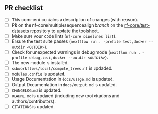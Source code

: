 <!--
# nf-core/multiplesequencealign pull request

Many thanks for contributing to nf-core/multiplesequencealign!

Please fill in the appropriate checklist below (delete whatever is not relevant).
These are the most common things requested on pull requests (PRs).

Remember that PRs should be made against the dev branch, unless you're preparing a pipeline release.

Learn more about contributing: [CONTRIBUTING.md](https://github.com/nf-core/multiplesequencealign/tree/master/.github/CONTRIBUTING.md)
-->

## PR checklist

- [ ] This comment contains a description of changes (with reason).
- [ ] PR on the nf-core/multiplesequencealign _branch_ on the [nf-core/test-datasets](https://github.com/nf-core/test-datasets) repository to update the toolsheet.
- [ ] Make sure your code lints (`nf-core pipelines lint`).
- [ ] Ensure the test suite passes (`nextflow run . -profile test,docker --outdir <OUTDIR>`).
- [ ] Check for unexpected warnings in debug mode (`nextflow run . -profile debug,test,docker --outdir <OUTDIR>`).
- [ ] The new module is installed.
- [ ] `subworkflows/local/compute_trees.nf` is updaded. 
- [ ] `modules.config` is updated.
- [ ] Usage Documentation in `docs/usage.md` is updated.
- [ ] Output Documentation in `docs/output.md` is updated.
- [ ] `CHANGELOG.md` is updated.
- [ ] `README.md` is updated (including new tool citations and authors/contributors).
- [ ] `CITATIONS` is updated.